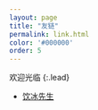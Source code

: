 ```yaml
---
layout: page
title: "友链"
permalink: link.html
color: '#000000'
order: 5
---
```



欢迎光临
{:.lead}


* [饮冰先生](https://myanbin.github.io/)

